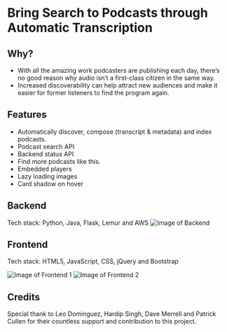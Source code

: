 # Bring Search to Podcasts through Automatic Transcription

## Why?
* With all the amazing work podcasters are publishing each day, there’s no good reason why audio isn’t a first-class citizen in the same way.
* Increased discoverability can help attract new audiences and make it easier for former listeners to find the program again.

## Features
* Automatically discover, compose (transcript & metadata) and index podcasts.
* Podcast search API
* Backend status API
* Find more podcasts like this.
* Embedded players
* Lazy loading images
* Card shadow on hover

## Backend
Tech stack: Python, Java, Flask, Lemur and AWS
![Image of Backend](https://github.com/WPMedia/hackathon-podcast-search/raw/master/demo/back.png)

## Frontend
Tech stack: HTML5, JavaScript, CSS, jQuery and Bootstrap

![Image of Frontend 1](https://github.com/WPMedia/hackathon-podcast-search/raw/master/demo/front1.png)
![Image of Frontend 2](https://github.com/WPMedia/hackathon-podcast-search/raw/master/demo/front2.png)

## Credits
Special thank to Leo Dominguez, Hardip Singh, Dave Merrell and Patrick Cullen for their countless support and contribution to this project.
